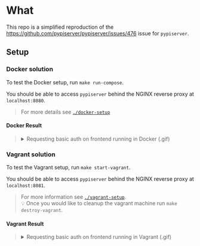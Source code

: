 # What

This repo is a simplified reproduction of the <https://github.com/pypiserver/pypiserver/issues/476> issue for `pypiserver`.

## Setup

### Docker solution

To test the Docker setup, run `make run-compose`.

You should be able to access `pypiserver` behind the NGINX reverse proxy at `localhost:8080`.

> For more details see [`./docker-setup`](./docker-setup/)

#### Docker Result

> <details>
> <summary>Requesting basic auth on frontend running in Docker (.gif)</summary>
>  
> ![docker-compose](./.docs/docker-compose.gif)
> </details>

### Vagrant solution

To test the Vagrant setup, run `make start-vagrant`.

You should be able to access `pypiserver` behind the NGINX reverse proxy at `localhost:8081`.

> For more information see [`./vagrant-setup`](./docker-setup/).  
> 💡 Once you would like to cleanup the vagrant machine run `make destroy-vagrant`.

#### Vagrant Result

> <details>
> <summary>Requesting basic auth on frontend running in Vagrant (.gif)</summary>
>  
> ![vagrant](./.docs/vagrant.gif)
> </details>
